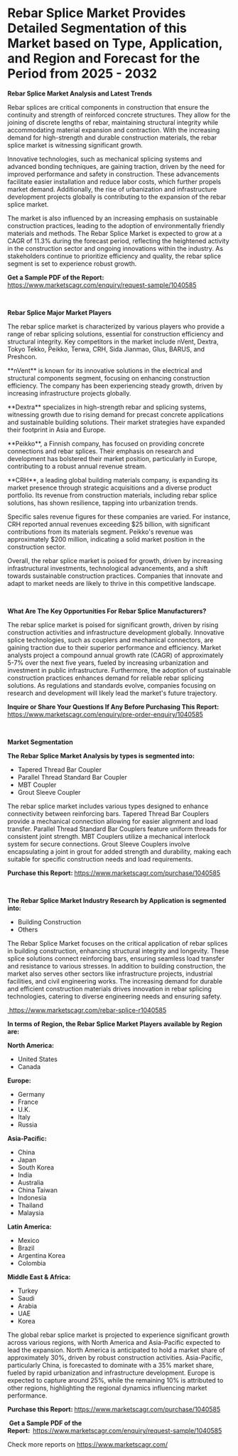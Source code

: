 <p><h1>Rebar Splice Market Provides Detailed Segmentation of this Market based on Type, Application, and Region and Forecast for the Period from 2025 - 2032</h1></p><p><strong>Rebar Splice Market Analysis and Latest Trends</strong></p>
<p><p>Rebar splices are critical components in construction that ensure the continuity and strength of reinforced concrete structures. They allow for the joining of discrete lengths of rebar, maintaining structural integrity while accommodating material expansion and contraction. With the increasing demand for high-strength and durable construction materials, the rebar splice market is witnessing significant growth. </p><p>Innovative technologies, such as mechanical splicing systems and advanced bonding techniques, are gaining traction, driven by the need for improved performance and safety in construction. These advancements facilitate easier installation and reduce labor costs, which further propels market demand. Additionally, the rise of urbanization and infrastructure development projects globally is contributing to the expansion of the rebar splice market.</p><p>The market is also influenced by an increasing emphasis on sustainable construction practices, leading to the adoption of environmentally friendly materials and methods. The Rebar Splice Market is expected to grow at a CAGR of 11.3% during the forecast period, reflecting the heightened activity in the construction sector and ongoing innovations within the industry. As stakeholders continue to prioritize efficiency and quality, the rebar splice segment is set to experience robust growth.</p></p>
<p><strong>Get a Sample PDF of the Report:&nbsp;</strong> <a href="https://www.marketscagr.com/enquiry/request-sample/1040585?utm_campaign=3191&utm_medium=2&utm_source=Github&utm_content=ia&utm_term=10042025&utm_id=rebar-splice">https://www.marketscagr.com/enquiry/request-sample/1040585</a></p>
<p>&nbsp;</p>
<p><strong>Rebar Splice Major Market Players</strong></p>
<p><p>The rebar splice market is characterized by various players who provide a range of rebar splicing solutions, essential for construction efficiency and structural integrity. Key competitors in the market include nVent, Dextra, Tokyo Tekko, Peikko, Terwa, CRH, Sida Jianmao, Glus, BARUS, and Preshcon.</p><p>**nVent** is known for its innovative solutions in the electrical and structural components segment, focusing on enhancing construction efficiency. The company has been experiencing steady growth, driven by increasing infrastructure projects globally. </p><p>**Dextra** specializes in high-strength rebar and splicing systems, witnessing growth due to rising demand for precast concrete applications and sustainable building solutions. Their market strategies have expanded their footprint in Asia and Europe. </p><p>**Peikko**, a Finnish company, has focused on providing concrete connections and rebar splices. Their emphasis on research and development has bolstered their market position, particularly in Europe, contributing to a robust annual revenue stream. </p><p>**CRH**, a leading global building materials company, is expanding its market presence through strategic acquisitions and a diverse product portfolio. Its revenue from construction materials, including rebar splice solutions, has shown resilience, tapping into urbanization trends.</p><p>Specific sales revenue figures for these companies are varied. For instance, CRH reported annual revenues exceeding $25 billion, with significant contributions from its materials segment. Peikko's revenue was approximately $200 million, indicating a solid market position in the construction sector.</p><p>Overall, the rebar splice market is poised for growth, driven by increasing infrastructural investments, technological advancements, and a shift towards sustainable construction practices. Companies that innovate and adapt to market needs are likely to thrive in this competitive landscape.</p></p>
<p>&nbsp;</p>
<p><strong>What Are The Key Opportunities For Rebar Splice Manufacturers?</strong></p>
<p><p>The rebar splice market is poised for significant growth, driven by rising construction activities and infrastructure development globally. Innovative splice technologies, such as couplers and mechanical connectors, are gaining traction due to their superior performance and efficiency. Market analysts project a compound annual growth rate (CAGR) of approximately 5-7% over the next five years, fueled by increasing urbanization and investment in public infrastructure. Furthermore, the adoption of sustainable construction practices enhances demand for reliable rebar splicing solutions. As regulations and standards evolve, companies focusing on research and development will likely lead the market's future trajectory.</p></p>
<p><strong>Inquire or Share Your Questions If Any Before Purchasing This Report:</strong> <a href="https://www.marketscagr.com/enquiry/pre-order-enquiry/1040585?utm_campaign=3191&utm_medium=2&utm_source=Github&utm_content=ia&utm_term=10042025&utm_id=rebar-splice">https://www.marketscagr.com/enquiry/pre-order-enquiry/1040585</a></p>
<p>&nbsp;</p>
<p><strong>Market Segmentation</strong></p>
<p><strong>The Rebar Splice Market Analysis by types is segmented into:</strong></p>
<p><ul><li>Tapered Thread Bar Coupler</li><li>Parallel Thread Standard Bar Coupler</li><li>MBT Coupler</li><li>Grout Sleeve Coupler</li></ul></p>
<p><p>The rebar splice market includes various types designed to enhance connectivity between reinforcing bars. Tapered Thread Bar Couplers provide a mechanical connection allowing for easier alignment and load transfer. Parallel Thread Standard Bar Couplers feature uniform threads for consistent joint strength. MBT Couplers utilize a mechanical interlock system for secure connections. Grout Sleeve Couplers involve encapsulating a joint in grout for added strength and durability, making each suitable for specific construction needs and load requirements.</p></p>
<p><strong>Purchase this Report:&nbsp;</strong><a href="https://www.marketscagr.com/purchase/1040585?utm_campaign=3191&utm_medium=2&utm_source=Github&utm_content=ia&utm_term=10042025&utm_id=rebar-splice">https://www.marketscagr.com/purchase/1040585</a></p>
<p>&nbsp;</p>
<p><strong>The Rebar Splice Market Industry Research by Application is segmented into:</strong></p>
<p><ul><li>Building Construction</li><li>Others</li></ul></p>
<p><p>The Rebar Splice Market focuses on the critical application of rebar splices in building construction, enhancing structural integrity and longevity. These splice solutions connect reinforcing bars, ensuring seamless load transfer and resistance to various stresses. In addition to building construction, the market also serves other sectors like infrastructure projects, industrial facilities, and civil engineering works. The increasing demand for durable and efficient construction materials drives innovation in rebar splicing technologies, catering to diverse engineering needs and ensuring safety.</p></p>
<p><a href="https://www.marketscagr.com/rebar-splice-r1040585?utm_campaign=3191&utm_medium=2&utm_source=Github&utm_content=ia&utm_term=10042025&utm_id=rebar-splice">&nbsp;https://www.marketscagr.com/rebar-splice-r1040585</a></p>
<p><strong>In terms of Region, the Rebar Splice Market Players available by Region are:</strong></p>
<p>
    <p> <strong> North America: </strong>
        <ul>
            <li>United States</li>
            <li>Canada</li>
        </ul>
        </p> 
    <p> <strong> Europe: </strong>
        <ul>
            <li>Germany</li>
            <li>France</li>
            <li>U.K.</li>
            <li>Italy</li>
            <li>Russia</li>
        </ul>
        </p> 
    <p> <strong> Asia-Pacific: </strong>
        <ul>
            <li>China</li>
            <li>Japan</li>
            <li>South Korea</li>
            <li>India</li>
            <li>Australia</li>
            <li>China Taiwan</li>
            <li>Indonesia</li>
            <li>Thailand</li>
            <li>Malaysia</li>
        </ul>
        </p> 
    <p> <strong> Latin America: </strong>
        <ul>
            <li>Mexico</li>
            <li>Brazil</li>
            <li>Argentina Korea</li>
            <li>Colombia</li>
        </ul>
        </p> 
    <p> <strong> Middle East & Africa: </strong>
        <ul>
            <li>Turkey</li>
            <li>Saudi</li>
            <li>Arabia</li>
            <li>UAE</li>
            <li>Korea</li>
        </ul>
    </p>
    </p>
<p><p>The global rebar splice market is projected to experience significant growth across various regions, with North America and Asia-Pacific expected to lead the expansion. North America is anticipated to hold a market share of approximately 30%, driven by robust construction activities. Asia-Pacific, particularly China, is forecasted to dominate with a 35% market share, fueled by rapid urbanization and infrastructure development. Europe is expected to capture around 25%, while the remaining 10% is attributed to other regions, highlighting the regional dynamics influencing market performance.</p></p>
<p><strong>Purchase this Report: </strong><a href="https://www.marketscagr.com/purchase/1040585?utm_campaign=3191&utm_medium=2&utm_source=Github&utm_content=ia&utm_term=10042025&utm_id=rebar-splice">https://www.marketscagr.com/purchase/1040585</a></p>
<p>&nbsp;<strong>Get a Sample PDF of the Report:&nbsp;&nbsp;</strong><a href="https://www.marketscagr.com/enquiry/request-sample/1040585?utm_campaign=3191&utm_medium=2&utm_source=Github&utm_content=ia&utm_term=10042025&utm_id=rebar-splice">https://www.marketscagr.com/enquiry/request-sample/1040585</a></p>
<p><strong></strong></p>
<p>Check more reports on <a href="https://www.marketscagr.com/?utm_campaign=3191&utm_medium=2&utm_source=Github&utm_content=ia&utm_term=10042025&utm_id=rebar-splice">https://www.marketscagr.com/</a></p>